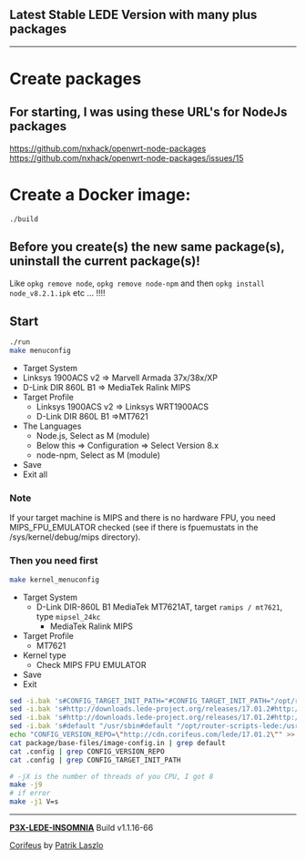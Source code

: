 [//]: #@corifeus-header

## Latest Stable LEDE Version with many plus packages

---
                        
[//]: #@corifeus-header:end
# Create packages

## For starting, I was using these URL's for NodeJs packages
https://github.com/nxhack/openwrt-node-packages  
https://github.com/nxhack/openwrt-node-packages/issues/15

# Create a Docker image:  

```
./build
```

## Before you create(s) the new same package(s), uninstall the current package(s)! 
Like ```opkg remove node```, ```opkg remove node-npm``` and then ```opkg install node_v8.2.1.ipk``` etc ... !!!!


## Start

```bash
./run
make menuconfig
```

* Target System
*   Linksys 1900ACS v2 => Marvell Armada 37x/38x/XP
*   D-Link DIR 860L B1 => MediaTek Ralink MIPS 
* Target Profile
  * Linksys 1900ACS v2 => Linksys WRT1900ACS
  * D-Link DIR 860L B1 =>MT7621
* The Languages 
  *  Node.js, Select as M (module) 
    * Below this => Configuration => Select Version 8.x
  * node-npm, Select as M (module)
* Save
* Exit all

### Note
If your target machine is MIPS and there is no hardware FPU, you need MIPS_FPU_EMULATOR checked (see if there is fpuemustats in the /sys/kernel/debug/mips directory).

### Then you need first
```bash
make kernel_menuconfig
```

* Target System  
  * D-Link DIR-860L B1 MediaTek MT7621AT, target ```ramips / mt7621```, type ```mipsel_24kc```
    * MediaTek Ralink MIPS       
* Target Profile  
  * MT7621  
* Kernel type
  * Check MIPS FPU EMULATOR
* Save  
* Exit  

```bash
sed -i.bak 's#CONFIG_TARGET_INIT_PATH="#CONFIG_TARGET_INIT_PATH="/opt/router-scripts-lede:#g' .config
sed -i.bak 's#http://downloads.lede-project.org/releases/17.01.2#http://cdn.corifeus.com/lede/17.01.2#g' .config
sed -i.bak 's#http://downloads.lede-project.org/releases/17.01.2#http://cdn.corifeus.com/lede/17.01.2#g' package/base-files/image-config.in
sed -i.bak 's#default "/usr/sbin#default "/opt/router-scripts-lede:/usr/sbin#g' package/base-files/image-config.in
echo "CONFIG_VERSION_REPO=\"http://cdn.corifeus.com/lede/17.01.2\"" >> .config
cat package/base-files/image-config.in | grep default
cat .config | grep CONFIG_VERSION_REPO
cat .config | grep CONFIG_TARGET_INIT_PATH 

# -jX is the number of threads of you CPU, I got 8
make -j9
# if error
make -j1 V=s
```
[//]: #@corifeus-footer

---

[**P3X-LEDE-INSOMNIA**](https://pages.corifeus.com/lede-insomnia) Build v1.1.16-66

[Corifeus](http://www.corifeus.com) by [Patrik Laszlo](http://patrikx3.com)

[//]: #@corifeus-footer:end